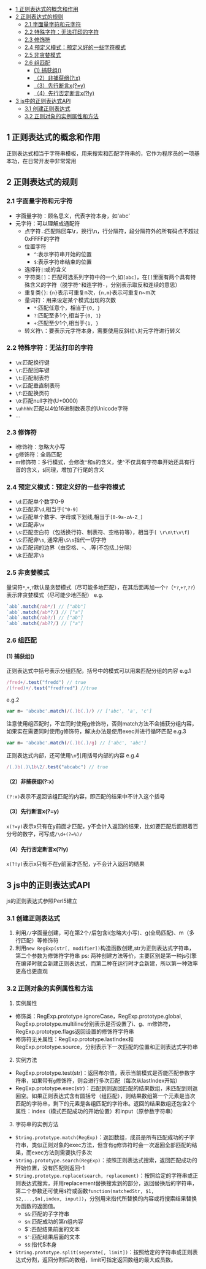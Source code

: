 - [1 正则表达式的概念和作用](#1-正则表达式的概念和作用)
- [2 正则表达式的规则](#2-正则表达式的规则)
  - [2.1 字面量字符和元字符](#21-字面量字符和元字符)
  - [2.2 特殊字符：无法打印的字符](#22-特殊字符无法打印的字符)
  - [2.3 修饰符](#23-修饰符)
  - [2.4 预定义模式：预定义好的一些字符模式](#24-预定义模式预定义好的一些字符模式)
  - [2.5 非贪婪模式](#25-非贪婪模式)
  - [2.6 组匹配](#26-组匹配)
    - [(1) 捕获组()](#1-捕获组)
    - [（2）非捕获组(?:x)](#2非捕获组x)
    - [（3）先行断言x(?=y)](#3先行断言xy)
    - [（4）先行否定断言x(?!y)](#4先行否定断言xy)
- [3 js中的正则表达式API](#3-js中的正则表达式api)
  - [3.1 创建正则表达式](#31-创建正则表达式)
  - [3.2 正则对象的实例属性和方法](#32-正则对象的实例属性和方法)
## 1 正则表达式的概念和作用
正则表达式相当于字符串模板，用来搜索和匹配字符串的，它作为程序员的一项基本功，在日常开发中非常常用
## 2 正则表达式的规则
### 2.1 字面量字符和元字符
- 字面量字符：顾名思义，代表字符本身，如'abc'
- 元字符：可以理解成通配符
  - 点字符`.`:匹配除回车\r，换行\n，行分隔符，段分隔符外的所有码点不超过0xFFFF的字符
  - 位置字符
    - `^`:表示字符串开始的位置
    - `$`:表示字符串结束的位置
  - 选择符`|`:或的含义
  - 字符类`[]`：匹配可选系列字符中的一个,如`[abc]`，在`[]`里面有两个具有特殊含义的字符（脱字符`^`和连字符`-`，分别表示取反和连续的意思）
  - 重复类`{}`: `{n}`表示可重复n次，`{n,m}`表示可重复n~m次
  - 量词符：用来设定某个模式出现的次数
    - `*`:匹配任意个，相当于`{0, }`
    - `?`:匹配至多1个,相当于`{0, 1}`
    - `+`:匹配至少1个,相当于`{1, }`
  - 转义符`\`：要表示元字符本身，需要使用反斜杠`\`对元字符进行转义
### 2.2 特殊字符：无法打印的字符
  - `\n`:匹配换行键
  - `\r`:匹配回车键
  - `\t`:匹配制表符
  - `\v`:匹配垂直制表符
  - `\f`:匹配换页符
  - `\0`:匹配null字符(U+0000)
  - `\uhhhh`:匹配以4位16进制数表示的Unicode字符
  - ...
### 2.3 修饰符
  - i修饰符：忽略大小写
  - g修饰符：全局匹配
  - m修饰符：多行模式，会修改`^`和`$`的含义，使`^`不仅具有字符串开始还具有行首的含义，`$`同理，增加了行尾的含义
### 2.4 预定义模式：预定义好的一些字符模式
  - `\d`:匹配单个数字0-9
  - `\D`:匹配非`\d`,相当于`[^0-9]`
  - `\w`:匹配单个数字、字母或下划线,相当于`[0-9a-zA-Z_]`
  - `\W`:匹配非`\w`
  - `\s`:匹配空白符（包括换行符、制表符、空格符等），相当于`[ \r\n\t\v\f]`
  - `\S`:匹配非`\s`, 通常用`\S\s`指代一切字符
  - `\b`:匹配词的边界（由空格、-、.等(不包括_)分隔）
  - `\B`:匹配非`\b`
### 2.5 非贪婪模式
  量词符`*`,`+`,`?`默认是贪婪模式（尽可能多地匹配），在其后面再加一个`?`（`*?`,`+?`,`??`）表示非贪婪模式（尽可能少地匹配）
e.g.
```js
`abb`.match(/ab*/) // ["abb"]
`abb`.match(/ab*?/) // ["a"]
`abb`.match(/ab?/) // ["ab"]
`abb`.match(/ab??/) // ["a"]
```
### 2.6 组匹配
#### (1) 捕获组()
正则表达式中括号表示分组匹配，括号中的模式可以用来匹配分组的内容
e.g.1
```js
/fred+/.test("fredd") // true
/(fred)+/.test("fredfred") //true
```
e.g.2
```js
var m= 'abcabc'.match(/(.)b(.)/) // ['abc', 'a', 'c']
```

注意使用组匹配时，不宜同时使用g修饰符，否则match方法不会捕获分组内容，如果实在需要同时使用g修饰符，解决办法是使用exec并进行循环匹配
e.g.3
```js
var m= 'abcabc'.match(/(.)b(.)/g) // ['abc', 'abc']
```
正则表达式内部，还可使用`\n`引用括号内部的内容
e.g.4
```js
/(.)b(.)\1b\2/.test("abcabc") // true
```
#### （2）非捕获组(?:x)
`(?:x)`表示不返回该组匹配的内容，即匹配的结果中不计入这个括号
#### （3）先行断言x(?=y)
`x(?=y)`表示x只有在y前面才匹配，y不会计入返回的结果，比如要匹配后面跟着百分号的数字，可写成`/\d+(?=%)/`
#### （4）先行否定断言x(?!y)
`x(?!y)`表示x只有不在y前面才匹配，y不会计入返回的结果
## 3 js中的正则表达式API
js的正则表达式参照Perl5建立
### 3.1 创建正则表达式
1. 利用`//`字面量创建，可在第2个`/`后包含i(忽略大小写)、g(全局匹配)、m（多行匹配）等修饰符
2. 利用`new RegExp(str[, modifier])`构造函数创建,str为正则表达式字符串，第二个参数为修饰符字符串
ps: 两种创建方法等价，主要区别是第一种js引擎在编译时就会新建正则表达式，而第二种在运行时才会新建，所以第一种效率更高也更直观
### 3.2 正则对象的实例属性和方法
1. 实例属性
  - 修饰类：RegExp.prototype.ignoreCase，RegExp.prototype.global, RegExp.prototype.multiline分别表示是否设置了i、g、m修饰符，RegExp.prototype.flags返回设置的修饰符字符串
  - 修饰符无关属性：RegExp.prototype.lastIndex和RegExp.prototype.source，分别表示下一次匹配的位置和正则表达式字符串
2. 实例方法
  - RegExp.prototype.test(str)：返回布尔值，表示当前模式是否能匹配参数字符串，如果带有`g`修饰符，则会进行多次匹配（每次从lastIndex开始）
  - RegExp.prototype.exec(str)：匹配到则返回匹配的结果数组，未匹配到则返回空。如果正则表达式含有圆括号（组匹配），则结果数组第一个元素是当次匹配的字符串，剩下的元素是各组匹配的字符串。返回的结果数组还包含2个属性：index（模式匹配成功的开始位置）和input（原参数字符串）
3. 字符串的实例方法
  - `String.prototype.match(RegExp)`：返回数组，成员是所有匹配成功的子字符串，类似正则对象的exec方法，但含有g修饰符时会一次返回全部匹配的结果，而exec方法则需要执行多次
  - `String.prototype.search(RegExp)`：按照正则表达式搜索，返回匹配成功的开始位置，没有匹配则返回-1
  - `String.prototype.replace(search, replacement)`：按照给定的字符串或正则表达式搜索，并用replacement替换搜索到的部分，返回替换后的字符串，第二个参数还可使用`$`符或函数`function(matchedStr, $1, $2,...,$n[,index, input])`，分别用来指代所替换的内容或将搜索结果替换为函数的返回值。
    - `$&`:匹配的子字符串
    - `$n`:匹配成功的第n组内容
    - $`:匹配结果前面的文本
    - `$'`:匹配结果后面的文本
    - `$$`:指代$本身
  - `String.prototype.split(seperate[, limit])`：按照给定的字符串或正则表达式分割，返回分割后的数组，limit可指定返回数组的最大成员数。